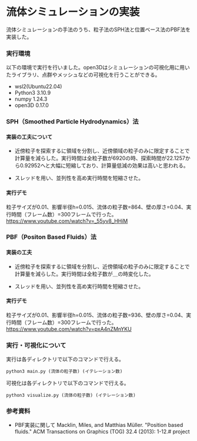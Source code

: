 # 流体シミュレーションの実装
流体シミュレーションの手法のうち、粒子法のSPH法と位置ベース法のPBF法を実装した。
### 実行環境
以下の環境で実行を行いました。open3Dはシミュレーションの可視化用に用いたライブラリ、点群やメッシュなどの可視化を行うことができる。
- wsl2(Ubuntu22.04)
- Python3 3.10.9
- numpy 1.24.3
- open3D 0.17.0

### SPH（Smoothed Particle Hydrodynamics）法
#### 実装の工夫について
- 近傍粒子を探索するに領域を分割し、近傍領域の粒子のみに限定することで計算量を減らした。実行時間は全粒子数が6920の時、探索時間が22.1257から0.92952へと大幅に短縮しており、計算量低減の効果は高いと思われる。

- スレッドを用い、並列性を高め実行時間を短縮させた。
#### 実行デモ
粒子サイズが0.01、影響半径h=0.015、流体の粒子数=864、壁の厚さ=0.04、実行時間（フレーム数）=300フレームで行った。
https://www.youtube.com/watch?v=_55yv8_HHiM
### PBF（Positon Based Fluids）法
#### 実装の工夫
- 近傍粒子を探索するに領域を分割し、近傍領域の粒子のみに限定することで計算量を減らした。実行時間は全粒子数が＿の時変化した。

- スレッドを用い、並列性を高め実行時間を短縮させた。
#### 実行デモ
粒子サイズが0.01、影響半径h=0.015、流体の粒子数=936、壁の厚さ=0.04、実行時間（フレーム数）=300フレームで行った。
https://www.youtube.com/watch?v=pxA4nZMnYKU
### 実行・可視化について
実行は各ディレクトリで以下のコマンドで行える。
```
python3 main.py (流体の粒子数) (イテレーション数)
```

可視化は各ディレクトリで以下のコマンドで行える。
```
python3 visualize.py (流体の粒子数) (イテレーション数)
```
### 参考資料

- PBF実装に関して
Macklin, Miles, and Matthias Müller. "Position based fluids." ACM Transactions on Graphics (TOG) 32.4 (2013): 1-12.# project
